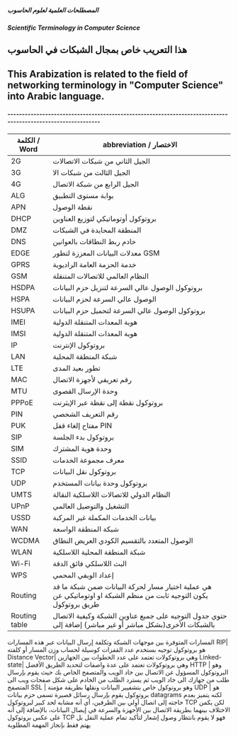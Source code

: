 #####  المصطلحات العلمية لعلوم الحاسوب
##### Scientific Terminology in Computer Science


## هذا التعريب خاص بمجال الشبكات في الحاسوب
## This Arabization is related to the field of networking terminology in "Computer Science" into Arabic language.


#### ------------------------------------------------------------------------------------------------------------
الكلمة / Word | abbreviation / الاختصار
--------------|----------------------
2G | الجيل الثاني من شبكات اﻻتصاﻻت 
3G |   الجيل الثالث من شبكات اﻻ
4G |   الجيل الرابع من شبكة اﻻتصال
ALG | بوابة مستوى التطبيق
APN | نقطة الوصول
DHCP | بروتوكول أوتوماتيكي لتوزيع العناوين 
DMZ | المنطقة المحايدة في الشبكات
DNS | خادم ربط النطاقات بالعوانين
EDGE | معدلات البيانات المعززة لتطور GSM
GPRS | خدمة الحزمة العامة الراديوية 
GSM | النظام العالمي للاتصالات المتنقلة
HSDPA | بروتوكول الوصول عالي السرعة لتنزيل حزم البيانات
HSPA | الوصول عالي السرعة لحزم البيانات
HSUPA | بروتوكول الوصول عالي السرعة لتحميل حزم البيانات
IMEI | هوية المعدات المتنقلة الدولية
IMSI | هوية المعدات المتنقلة الدولية
IP | بروتوكول الإنترنت
LAN | شبكة المنطقة المحلية
LTE | تطور بعيد المدى
MAC | رقم تعريفي لأجهزة اﻻتصال
MTU | وحدة الإرسال القصوى
PPPoE | بروتوكول نقطة إلى نقطة عبر الإيثرنت
PIN | رقم التعريف الشخصي 
PUK | مفتاح إلغاء قفل PIN
SIP | بروتوكول بدء الجلسة
SIM | وحدة هوية المشترك
SSID | معرف مجموعة الخدمات
TCP | بروتوكول نقل البيانات
UDP | بروتوكول وحدة بيانات المستخدم
UMTS | النظام الدولي للاتصالات اللاسلكية النقالة
UPnP | التشغيل والتوصيل العالمي
USSD | بيانات الخدمات المكملة غير المركبة
WAN | شبكة المنطقة الواسعة
WCDMA | الوصول المتعدد بالتقسيم الكودي العريض النطاق
WLAN | شبكة المنطقة المحلية اللاسلكية
Wi-Fi | البث اللاسلكي فائق الدقة
WPS | إعداد الويفي المحمي 
Routing|هي عملية اختيار مسار لحركة البيانات ضمن شبكة ما قد يكون التوجيه ثابت من  منظم الشبكة او اوتوماتيكي عن طريق بروتوكول
Routing table|حتوي جدول التوجيه على جميع عناوين الشبكة وكيفية الاتصال بالشبكات الأخرى(بشكل مباشر أو غير مباشر) إضافة إلى 
المسارات المتوفرة بين موجهات الشبكة وتكلفة إرسال البيانات عبر هذه المسارات
RIP|هو بروتوكول توجيه بستخدم عدد القفزات كوسيلة لحساب وزن المسار أو كلفته 
Distance Vector| وهي بروتوكولات تعتمد على عدد الخطوات بين الجهازين
Linked-state| وهي بروتوكولات تعتمد على عدة واصفات لتحديد الطريق الأفضل
HTTP | وهو البروتوكول المسؤول عن الاتصال بين خاد الويب والمتصفح الخاص بك حيث يقوم بإرسال طلب من جهازك الى خاد الويب ثم يسترد الطلب من الخادم على شكل صفحات ويب الى المتصفح
SSL | وهو بروتوكول خاص بتشفيير البيانات ونقلها بطريقة مؤمنة
UDP | هو بروتوكول يقوم بإرسال رسائل قصيرة تسمى حزم بيانات datagrams لكنه يتميز بعدم حاجته إلى اتصال أولي بين الطرفين، أي أنه مشابه لحد كبير لبروتوكول TCP لكن يكمن الاختلاف بينهما بطريقة الاتصال بين الأجهزة والسرعة في إيصال البيانات، بالإضافة إلى أنه على عكس بروتوكول TCP فهو لا يقوم بانتظار وصول إشعار لتأكيد تمام عملية النقل بل يهتم فقط بإنجاز المهمة المطلوبة
